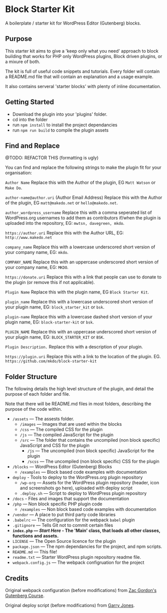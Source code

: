 # Block Starter Kit
A boilerplate / starter kit for WordPress Editor (Gutenberg) blocks. 

## Purpose
This starter kit aims to give a 'keep only what you need' approach to block building that works for PHP only WordPress plugins, Block driven plugins, or a mixure of both.

The kit is full of useful code snippets and tutorials. Every folder will contain a README.md file that will contain an explanation and a usage example.

It also contains serveral 'starter blocks' with plenty of inline documentation.

## Getting Started

- Download the plugin into your 'plugins' folder. 
- cd into the folder
- run `npm install` to install the project dependancies
- run `npm run build` to compile the plugin assets

## Find and Replace
@TODO: REFACTOR THIS (formatting is ugly)

You can find and replace the following strings to make the plugin fit for your organisation:

`Author Name`
Replace this with the Author of the plugin, EG `Matt Watson` or `Make Do`.

`author-name@author.uri` (Author Email Address)
Replace this with the Author of the plugin, EG `matt@makedo.net` or `hello@makedo.net`.

`author_wordpress_username`
Replace this with a comma seperated list of WordPress.org usernames to add them as contributors if/when the plugin is uploaded into the repository, EG: `mwtsn, davegreen, mkdo`.

`https://author.uri`
Replace this with the Author URL, EG: `http://www.makedo.net`

`company_name`
Replace this with a lowercase underscored short version of your company name, EG: `mkdo`.

`COMPANY_NAME`
Replace this with an uppercase underscored short version of your company name, EG: `MKDO`.

`https://donate.uri`
Replace this with a link that people can use to donate to the plugin (or remove this if not applicable).

`Plugin Name`
Replace this with the plugin name, EG `Block Starter Kit`.

`plugin_name`
Replace this with a lowercase underscored short version of your plugin name, EG: `block_starter_kit` or `bsk`.

`plugin-name`
Replace this with a lowercase dashed short version of your plugin name, EG: `block-starter-kit` or `bsk`.

`PLUGIN_NAME`
Replace this with an uppercase underscored short version of your plugin name, EG: `BLOCK_STARTER_KIT` or `BSK`.

`Plugin Description.`
Replace this with a description of your plugin. 

`https://plugin.uri`
Replace this with a link to the location of the plugin. EG. `https://github.com/mkdo/block-starter-kit`

## Folder Structure

The following details the high level structure of the plugin, and detail the purpose of each folder and file.

Note that there will be README.md files in most folders, describing the purpose of the code within. 

- `/assets` — The assests folder. 
  - `/images` — Images that are used within the blocks
   - `/css` — The compiled CSS for the plugin
   - `/js` — The compiled JavaScript for the plugin
   - `/src` — The folder that contains the uncompiled (non block specific) JavaScript and CSS for the plugin
     - `/js` — The uncompiled (non block specific) JavaScript for the plugin
     - `/scss` — The uncompiled (non block specific) CSS for the plugin
- `/blocks` — WordPress Editor (Gutenberg) Blocks
  - `/examples` — Block based code examples with documentation
- `deploy` - Tools to deploy to the WordPress.org plugin repository
  - `/wp-org` — Assets for the WordPress plugin repository (header, icon and screenshots go here), uploaded with deploy script
  - `.deploy.sh` — Script to deploy to WordPress plugin repository
- `/docs` - Files and images that support the documentation
- `/php` — Non block specific PHP plugin code
  - `/examples` — Non block based code examples with documentation
- `/vendor` — A place to put third party code libraries
- `.babelrc` — The configuration for the webpack `babel` plugin
- `.gitignore` — Tells Git not to commit certain files
- **`index.php` — *Start Here* - The 'Main' class, that loads all other classes, functions and assets.**
- `LICENSE` — The Open Source licence for the plugin
- `package.json` — The npm dependancies for the project, and npm scripts. 
- `README.md` — This file!
- `readme.txt` — Starter WordPress plugin repository readme file.
- `webpack.config.js` — The webpack configruation for the project

## Credits

Original webpack configuration (before modifications) from [Zac Gordon's Gutenberg Course](https://github.com/zgordon/gutenberg-course).

Original deploy script (before modifications) from [Garry Jones](https://github.com/GaryJones/wordpress-plugin-git-flow-svn-deploy).
